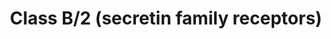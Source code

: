 ---
annotations:
- id: PW:0000125
  parent: signaling pathway
  type: Pathway Ontology
  value: G protein mediated signaling pathway
authors:
- ReactomeTeam
- DeSl
- Eweitz
description: This family is known as Family B (secretin-receptor family, family 2)
  G-protein-coupled receptors. Family B GPCRs include secretin, calcitonin, parathyroid
  hormone/parathyroid hormone-related peptides and vasoactive intestinal peptide receptors;
  all of which activate adenylyl cyclase and the phosphatidyl-inositol-calcium pathway
  (Harmar AJ, 2001).  View original pathway at [http://www.reactome.org/PathwayBrowser/#DIAGRAM=373080
  Reactome].
last-edited: 2021-05-22
organisms:
- Homo sapiens
redirect_from:
- /index.php/Pathway:WP4420
- /instance/WP4420
revision: null
schema-jsonld:
- '@context': https://schema.org/
  '@id': https://wikipathways.github.io/pathways/WP4420.html
  '@type': Dataset
  creator:
    '@type': Organization
    name: WikiPathways
  description: This family is known as Family B (secretin-receptor family, family
    2) G-protein-coupled receptors. Family B GPCRs include secretin, calcitonin, parathyroid
    hormone/parathyroid hormone-related peptides and vasoactive intestinal peptide
    receptors; all of which activate adenylyl cyclase and the phosphatidyl-inositol-calcium
    pathway (Harmar AJ, 2001).  View original pathway at [http://www.reactome.org/PathwayBrowser/#DIAGRAM=373080
    Reactome].
  keywords:
  - ADCYAP1 peptides
  - 'ADCYAP1(132-158) '
  - 'ADCYAP1(132-169) '
  - 'ADCYAP1(82-129) '
  - ADCYAP1R1
  - 'ADCYAP1R1 '
  - ADCYAP1R1:ADCYAP1
  - 'ADM(95-146) '
  - ADM,ADM2
  - 'ADM2(19-153) '
  - AMY1-3
  - AMY1-3:IAPP(34-70)
  - Adrenomedullin
  - 'ArgN-GCG(98-127) '
  - CALCA(83-119)
  - 'CALCA(83-119) '
  - 'CALCB(82-118) '
  - CALCR
  - 'CALCR '
  - CALCR:CALCA(83-119)
  - 'CALCRL '
  - CD55
  - 'CD55 '
  - CD55:CD97
  - CD97
  - 'CD97 '
  - CGRP ligands
  - CGRP receptor
  - CGRP1 receptor:CGRP
  - 'CHOL-N-palmitoyl-L-cysteine-DHH(23-198) '
  - 'CHOL-N-palmitoyl-L-cysteine-IHH(28-202) '
  - 'CHOL-N-palmitoyl-L-cysteine-SHH(24-197) '
  - CHS
  - 'CHS '
  - CRH
  - 'CRH '
  - CRH,UCN
  - CRH,UCN,UCN2,UCN3
  - CRHBP
  - 'CRHBP '
  - CRHBP:CRH
  - 'CRHR1 '
  - CRHR1, CRHR2-1
  - CRHR1,CRHR2-1:CRH,UCN
  - 'CRHR2-1 '
  - CRHR2-2
  - 'CRHR2-2 '
  - CRHR2-2:CRH,UCN,UCN2,UCN3
  - CYSLTR1,2
  - 'CYSLTR2 '
  - EGF-7TMs
  - EGF-7TMs:CHS
  - 'EMR1 '
  - 'EMR2 '
  - 'EMR3(22-652) '
  - 'FZD1 '
  - 'FZD10 '
  - 'FZD2 '
  - 'FZD3 '
  - 'FZD4 '
  - 'FZD5 '
  - 'FZD6 '
  - 'FZD7 '
  - 'FZD8 '
  - 'FZD9 '
  - Frizzled
  - Frizzled receptors
  - G alpha (q)
  - G alpha (s)
  - GCG(146-178)
  - 'GCG(146-178) '
  - GCG(53-81)
  - 'GCG(53-81) '
  - GCGR:GCG(53-81)
  - 'GDP '
  - GHRH
  - 'GHRH '
  - GHRH receptor:GHRH
  - GHRHR
  - 'GHRHR '
  - GIP(52-93)
  - 'GIP(52-93) '
  - GIPR
  - 'GIPR '
  - GIPR:GIP(52-93)
  - 'GLP-1 (7-37) '
  - GLP-1:GLP-1R:Heterotrimeric G(s):GDP
  - GLP-1R:Heterotrimeric G(s):GDP
  - 'GLP1R '
  - GLP2R
  - 'GLP2R '
  - GLP2R:GCG(146-178)
  - 'GNAS1 '
  - 'GNAS2 '
  - 'GNB1 '
  - 'GNB2 '
  - 'GNB3 '
  - 'GNB4 '
  - 'GNB5 '
  - 'GNG10 '
  - 'GNG11 '
  - 'GNG12 '
  - 'GNG13 '
  - 'GNG2 '
  - 'GNG3 '
  - 'GNG4 '
  - 'GNG5 '
  - 'GNG7 '
  - 'GNG8 '
  - 'GNGT1 '
  - 'GNGT2 '
  - IAPP(34-70)
  - 'IAPP(34-70) '
  - 'PTCH1 '
  - PTCH1,PTCH2
  - PTCH1,PTCH2:SMO
  - 'PTCH2 '
  - 'PTH '
  - 'PTH1R '
  - PTH1R,PTH2R
  - PTH1R,PTH2R ligands
  - PTH1R,PTH2R:PTH1R,PTH2R ligands
  - 'PTH2(62-100) '
  - 'PTH2R '
  - 'PTHLH '
  - Patched:Hedgehog
  - 'RAMP1 '
  - 'RAMP2 '
  - 'RAMP3 '
  - SCT
  - 'SCT '
  - SCTR
  - 'SCTR '
  - SCTR:SCT
  - SMO
  - 'SMO '
  - 'UCN(83-122) '
  - 'UCN2 '
  - 'UCN3 '
  - VIP(125-152)
  - 'VIP(125-152) '
  - 'VIPR1 '
  - VIPR1,VIPR2
  - VIPR1,VIPR2:VIP(125-152)
  - 'VIPR2 '
  - 'WNT1 '
  - 'WNT10A '
  - 'WNT10B '
  - 'WNT11 '
  - 'WNT16 '
  - 'WNT2 '
  - 'WNT2B(?-391) '
  - 'WNT3 '
  - 'WNT3A '
  - 'WNT4 '
  - 'WNT5A '
  - 'WNT6 '
  - 'WNT7A '
  - 'WNT7B(32-349) '
  - 'WNT8A '
  - 'WNT8B '
  - 'WNT9A '
  - 'WNT9B '
  - WNTs
  - mature GLP-1
  - peptides
  - receptor
  - receptor:ADM,ADM2
  - receptors:WNTs
  - signalling events
  license: CC0
  name: Class B/2 (secretin family receptors)
seo: CreativeWork
title: Class B/2 (secretin family receptors)
wpid: WP4420
---